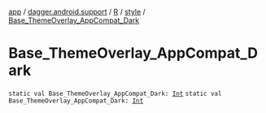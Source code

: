 [app](../../../index.md) / [dagger.android.support](../../index.md) / [R](../index.md) / [style](index.md) / [Base_ThemeOverlay_AppCompat_Dark](./-base_-theme-overlay_-app-compat_-dark.md)

# Base_ThemeOverlay_AppCompat_Dark

`static val Base_ThemeOverlay_AppCompat_Dark: `[`Int`](https://kotlinlang.org/api/latest/jvm/stdlib/kotlin/-int/index.html)
`static val Base_ThemeOverlay_AppCompat_Dark: `[`Int`](https://kotlinlang.org/api/latest/jvm/stdlib/kotlin/-int/index.html)